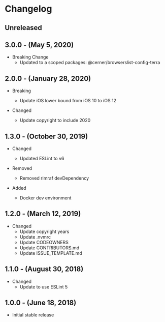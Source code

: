 # Changelog

## Unreleased

## 3.0.0 - (May 5, 2020)

* Breaking Change
  * Updated to a scoped packages: @cerner/browserslist-config-terra

## 2.0.0 - (January 28, 2020)

* Breaking
  * Update iOS lower bound from iOS 10 to iOS 12

* Changed
  * Update copyright to include 2020

## 1.3.0 - (October 30, 2019)

* Changed
  * Updated ESLint to v6

* Removed
  * Removed rimraf devDependency

* Added
  * Docker dev environment

## 1.2.0 - (March 12, 2019)

* Changed
  * Update copyright years
  * Update .nvmrc
  * Update CODEOWNERS
  * Update CONTRIBUTORS.md
  * Update ISSUE_TEMPLATE.md

## 1.1.0 - (August 30, 2018)

* Changed
  * Update to use ESLint 5

## 1.0.0 - (June 18, 2018)

* Initial stable release
